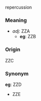 repercussion
### Meaning
+ _adj_: ZZA
    + __eg__: ZZB

### Origin

ZZC

### Synonym

__eg__: ZZD

+ ZZE


